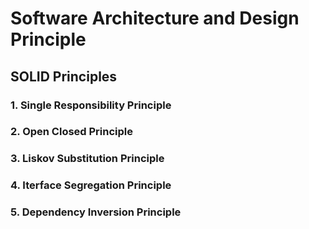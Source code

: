 # Software Architecture and Design Principle
## SOLID Principles

### 1. Single Responsibility Principle
### 2. Open Closed Principle
### 3. Liskov Substitution Principle
### 4. Iterface Segregation Principle
### 5. Dependency Inversion Principle

